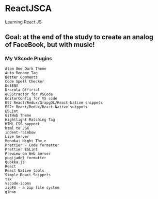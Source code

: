 # ReactJSCA
Learning React JS

## Goal: at the end of the study to create an analog of FaceBook, but with music!

### My VScode Plugins
```
Atom One Dark Theme
Auto Rename Tag
Better Comments
Code Spell Checker
DotENV
Dracula Official
eCSStractor for VSCode
EditorConfig for VS code
ES7 React/Redux/GrapgQL/React-Native snippets
ES7+ React/Redux/React-Native snippets
ESLint
GitHub Theme
Hightlight Matching Tag
HTML CSS support
html to JSX
indent-rainbow
Live Server
Monokai Night The,e
Prettier - Code formatter
Prettier ESLint
Prewiew on Web Server
pug(jade) formatter
Quokka.js
React
React Native tools
Simple React Snippets
tsx
vscode-icons
zipFS - a zip file system
glean

```

